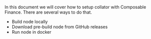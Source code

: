 
In this document we will cover how to setup collator with Composable Finance. There are several ways to do that. 

- Build node locally 
- Download pre-build node from GitHub releases
- Run node in docker
